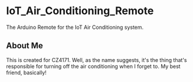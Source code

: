 # IoT_Air_Conditioning_Remote
The Arduino Remote for the IoT Air Conditioning system.

## About Me
This is created for CZ4171. Well, as the name suggests, it's the thing that's responsible for turning off the air conditioning when I forget to. My best friend, basically!
